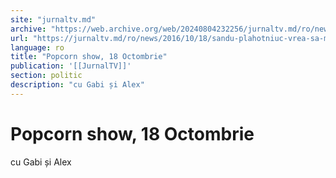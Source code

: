 ```yaml
---
site: "jurnaltv.md"
archive: "https://web.archive.org/web/20240804232256/jurnaltv.md/ro/news/2016/10/18/sandu-plahotniuc-vrea-sa-ma-compromita-10250831/"
url: "https://jurnaltv.md/ro/news/2016/10/18/sandu-plahotniuc-vrea-sa-ma-compromita-10250831/"
language: ro
title: "Popcorn show, 18 Octombrie"
publication: '[[JurnalTV]]'
section: politic
description: "cu Gabi și Alex"
---
```


# Popcorn show, 18 Octombrie

cu Gabi și Alex